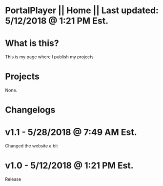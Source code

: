 # PortalPlayer || Home || Last updated: 5/12/2018 @ 1:21 PM Est.

# What is this?
This is my page where I publish my projects

# Projects
None.

# Changelogs

# v1.1 - 5/28/2018 @ 7:49 AM Est.
Changed the website a bit

# v1.0 - 5/12/2018 @ 1:21 PM Est.
Release

